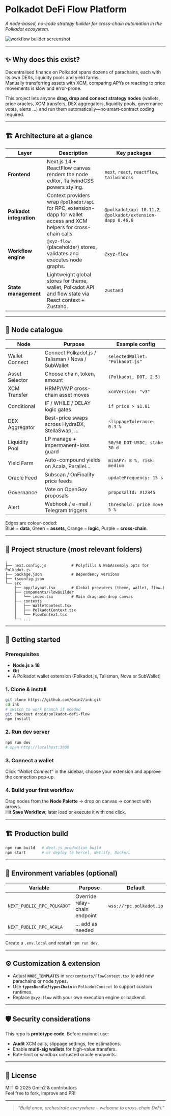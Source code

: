 # Polkadot DeFi Flow Platform

_A node-based, no-code strategy builder for cross-chain automation in the Polkadot ecosystem._

![workflow builder screenshot](docs/screenshot-flow-builder.png)<!-- optional, remove if not yet available -->

---

## ✨ Why does this exist?

Decentralised finance on Polkadot spans dozens of parachains, each with its own DEXs, liquidity pools and yield farms.  
Manually transferring assets with XCM, comparing APYs or reacting to price movements is slow and error-prone.

This project lets anyone **drag, drop and connect strategy nodes** (wallets, price oracles, XCM transfers, DEX aggregators, liquidity pools, governance votes, alerts …) and run them automatically—no smart-contract coding required.

---

## 🏗 Architecture at a glance

| Layer | Description | Key packages |
|-------|-------------|--------------|
| **Frontend** | Next.js 14 + ReactFlow canvas renders the node editor, TailwindCSS powers styling. | `next`, `react`, `reactflow`, `tailwindcss` |
| **Polkadot integration** | Context providers wrap `@polkadot/api` for RPC, extension-dapp for wallet access and XCM helpers for cross-chain calls. | `@polkadot/api 10.11.2`, `@polkadot/extension-dapp 0.46.6` |
| **Workflow engine** | `@xyz-flow` (placeholder) stores, validates and executes node graphs. | `@xyz-flow` |
| **State management** | Lightweight global stores for theme, wallet, Polkadot API and flow state via React context + Zustand. | `zustand` |

---

## 🧩 Node catalogue

| Node | Purpose | Example config |
|------|---------|----------------|
| Wallet Connect | Connect Polkadot.js / Talisman / Nova / SubWallet | `selectedWallet: "Polkadot.js"` |
| Asset Selector | Choose chain, token, amount | `(Polkadot, DOT, 2.5)` |
| XCM Transfer | HRMP/VMP cross-chain asset moves | `xcmVersion: "v3"` |
| Conditional | IF / WHILE / DELAY logic gates | `if price > $1.01` |
| DEX Aggregator | Best-price swaps across HydraDX, StellaSwap, … | `slippageTolerance: 0.3 %` |
| Liquidity Pool | LP manage + impermanent-loss guard | `50/50 DOT-USDC, stake 30 d` |
| Yield Farm | Auto-compound yields on Acala, Parallel… | `minAPY: 8 %, risk: medium` |
| Oracle Feed | Subscan / OnFinality price feeds | `updateFrequency: 15 s` |
| Governance | Vote on OpenGov proposals | `proposalId: #12345` |
| Alert | Webhook / e-mail / Telegram triggers | `threshold: price move 5 %` |

Edges are colour-coded:  
Blue = **data**, Green = **assets**, Orange = **logic**, Purple = **cross-chain**.

---

## 🔖 Project structure (most relevant folders)

```
.
├── next.config.js           # Polyfills & WebAssembly opts for Polkadot.js
├── package.json             # Dependency versions
├── tsconfig.json
└── src
    ├── app/layout.tsx       # Global providers (theme, wallet, flow…)
    ├── components/FlowBuilder
    │   └── index.tsx        # Main drag-and-drop canvas
    ├── contexts
    │   ├── WalletContext.tsx
    │   ├── PolkadotContext.tsx
    │   └── FlowContext.tsx
    └── ...
```

---

## 🚀 Getting started

### Prerequisites

* **Node.js ≥ 18**
* **Git**
* A Polkadot wallet extension (Polkadot.js, Talisman, Nova or SubWallet)

### 1. Clone & install

```bash
git clone https://github.com/Gmin2/ink.git
cd ink
# switch to work branch if needed
git checkout droid/polkadot-defi-flow
npm install
```

### 2. Run dev server

```bash
npm run dev
# open http://localhost:3000
```

### 3. Connect a wallet

Click _“Wallet Connect”_ in the sidebar, choose your extension and approve the connection pop-up.

### 4. Build your first workflow

Drag nodes from the **Node Palette** → drop on canvas → connect with arrows.  
Hit **Save Workflow**; later load or execute it with one click.

---

## 🏗️ Production build

```bash
npm run build   # Next.js production build
npm start       # or deploy to Vercel, Netlify, Docker…
```

---

## 🔌 Environment variables (optional)

| Variable | Purpose | Default |
|----------|---------|---------|
| `NEXT_PUBLIC_RPC_POLKADOT` | Override relay-chain endpoint | `wss://rpc.polkadot.io` |
| `NEXT_PUBLIC_RPC_ACALA`   | … add as needed | |

Create a `.env.local` and restart `npm run dev`.

---

## ⚙️ Customization & extension

* Adjust **`NODE_TEMPLATES`** in `src/contexts/FlowContext.tsx` to add new parachains or node types.  
* Use **`typesBundle`/`typesChain`** in `PolkadotContext` to support custom runtimes.  
* Replace `@xyz-flow` with your own execution engine or backend.

---

## 🛡 Security considerations

This repo is **prototype code**. Before mainnet use:

* **Audit** XCM calls, slippage settings, fee estimations.
* Enable **multi-sig wallets** for high-value transfers.
* Rate-limit or sandbox untrusted oracle endpoints.

---

## 📜 License

MIT © 2025 Gmin2 & contributors  
Feel free to fork, improve and PR!

---

> _“Build once, orchestrate everywhere – welcome to cross-chain DeFi.”_
